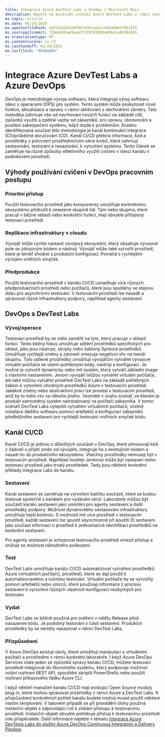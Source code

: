 ```yaml
---
title: Integrace Azure DevTest Labs a DevOps | Microsoft Docs
description: Naučte se používat cvičení Azure DevTest Labs v rámci kanálů průběžné integrace (CI)/průběžného doručování (CD) v podnikovém prostředí.
ms.topic: article
ms.date: 06/26/2020
ms.openlocfilehash: 8a5d35a541e079b7d39cae2ec43da608274533f5
ms.sourcegitcommit: f28ebb95ae9aaaff3f87d8388a09b41e0b3445b5
ms.translationtype: MT
ms.contentlocale: cs-CZ
ms.lasthandoff: 03/29/2021
ms.locfileid: "85481064"
---
```

# <a name="integration-of-azure-devtest-labs-and-azure-devops"></a>Integrace Azure DevTest Labs a Azure DevOps
DevOps je metodologie vývoje softwaru, která integruje vývoj softwaru (dev) s operacemi (OPS) pro systém. Tento systém může poskytovat nové funkce, aktualizace a opravy v rámci sbližování s obchodními záměry. Tato metodika zahrnuje vše od navrhování nových funkcí na základě cílů, způsobů využití a zpětné vazby od zákazníků. pro opravu, obnovování a posílení zabezpečení systému, když dojde k problémům. Snadno identifikovaná součást této metodologie je kanál kontinuální integrace (CI)/průběžné doručování (CD). Kanál CI/CD přebírá informace, kód a prostředky z potvrzení prostřednictvím série kroků, které zahrnují sestavování, testování a nasazování, k vytvoření systému. Tento článek se zaměřuje na různé způsoby efektivního využití cvičení v rámci kanálu v podnikovém prostředí. 

## <a name="benefits-of-using-labs-in-devops-workflow"></a>Výhody používání cvičení v DevOps pracovním postupu 

### <a name="focused-access"></a>Prioritní přístup 
Použití testovacího prostředí jako komponenty umožňuje konkrétnímu ekosystému přidružit k omezené skupině lidí. Tým nebo skupina, které pracují v běžné oblasti nebo konkrétní funkci, mají obvykle přiřazený testovací prostředí.   

### <a name="infrastructure-replication-in-the-cloud"></a>Replikace infrastruktury v cloudu 
Vývojář může rychle nastavit vývojový ekosystém, který obsahuje vývojové pole se zdrojovým kódem a nástroji. Vývojář může také vytvořit prostředí, které je téměř shodné s produkční konfigurací. Pomáhá s rychlejším vývojem vnitřních smyček. 

### <a name="pre-production"></a>Předprodukce 
Použití testovacího prostředí v kanálu CI/CD usnadňuje více různých předprodukčních prostředí nebo počítačů, které jsou spuštěny ve stejnou dobu pro asynchronní testování. V testovacím prostředí lze nasadit a spravovat různé infrastruktury podpory, například agenty sestavení. 

## <a name="devops-with-devtest-labs"></a>DevOps s DevTest Labs 

### <a name="development--operation"></a>Vývoj/operace 
Testovací prostředí by se mělo zaměřit na tým, který pracuje v oblasti funkcí. Tento běžný fokus umožňuje sdílení prostředků specifických pro oblast, jako jsou nástroje, skripty nebo šablony Správce prostředků. Umožňuje rychlejší změny a zároveň omezuje negativní vliv na menší skupinu. Tyto sdílené prostředky umožňují vývojářům vytvářet vývojové virtuální počítače se všemi potřebnými kódy, nástroji a konfigurací. Je možné je vytvořit dynamicky nebo mít systém, který vytváří základní image s vlastními nastaveními. Jenom vývojáři můžou vytvářet virtuální počítače, ale také můžou vytvářet prostředí DevTest Labs na základě potřebných šablon k vytvoření vhodných prostředků Azure v testovacím prostředí. Jakékoli změny nebo destruktivní práci lze provést v testovacím prostředí, aniž by to mělo vliv na někoho jiného. Vezměte v úvahu scénář, ve kterém je produkt samostatný systém nainstalovaný na počítači zákazníka. V tomto scénáři DevTest Labs vylepšili vytváření virtuálních počítačů, včetně instalace dalšího softwaru pomocí artefaktů a konfigurací zákazníků předběžného sestavení pro rychlejší testování vnitřních smyček kódu. 
  
## <a name="cicd-pipeline"></a>Kanál CI/CD 
Kanál CI/CD je jednou z důležitých součástí v DevOps, které přesouvají kód z žádosti o přijetí změn od vývojáře, integruje ho s existujícím kódem a nasadí ho do produkčního ekosystému. Všechny prostředky nemusejí být v testovacím prostředí. Například hostitel Jenkinse může být nastaven mimo testovací prostředí jako trvalý prostředek. Tady jsou některé konkrétní příklady integrace Labs do kanálu. 

### <a name="build"></a>Sestavení 
Kanál sestavení se zaměřuje na vytvoření balíčku součástí, které se budou testovat společně s kanálem pro vydávání verzí. Laboratoře můžou být součástí kanálu sestavení jako umístění pro agenty sestavení a další prostředky podpory. Možnost dynamického sestavování infrastruktury umožňuje lepší kontrolu. S možností mít více prostředí v testovacím prostředí, každé sestavení lze spustit asynchronně při použití ID sestavení jako součást informací o prostředí k jednoznačné identifikaci prostředků na konkrétní sestavení.   

Pro agenty sestavení je schopnost testovacího prostředí omezit přístup a snižuje se možnost náhodného poškození.  

### <a name="test"></a>Test 
DevTest Labs umožňuje kanálu CI/CD automatizovat vytváření prostředků Azure (virtuálních počítačů, prostředí), které se dají použít k automatizovanému a ručnímu testování. Virtuální počítače by se vytvořily pomocí artefaktů nebo vzorců, které používají informace z procesu sestavení k vytvoření různých vlastních konfigurací nezbytných pro testování.   

### <a name="release"></a>Vydat 
DevTest Labs se běžně používá pro ověření v oddílu Release před nasazením kódu. Je podobný testování v části sestavení. Produkční prostředky by se neměly nasazovat v rámci DevTest Labs. 

### <a name="customization"></a>Přizpůsobení 
V Azure DevOps existují úkoly, které umožňují manipulaci s virtuálními počítači a prostředími v rámci konkrétní laboratoře. I když Azure DevOps Services máte jeden ze způsobů správy kanálu CI/CD, můžete testovací prostředí integrovat do libovolného systému, který podporuje možnost volání rozhraní REST API, spouštění skriptů PowerShellu nebo použití rozhraní příkazového řádku Azure CLI. 

I když někteří manažeři kanálu CI/CD mají existující Open Source moduly plug-in, které mohou spravovat prostředky v rámci Azure a DevTest Labs. K přizpůsobení konkrétních potřeb kanálu budete možná muset použít některé vlastní skriptování.  V takovém případě se při provádění úlohy používá instanční objekt s odpovídající rolí k získání přístupu k testovacímu prostředí. Instanční objekt obvykle potřebuje přístup k testovacímu prostředí role přispěvatele. Další informace najdete v tématu [Integrace Azure DevTests Labs do služby Azure DevOps Continuous Integration a Delivery Pipeline](devtest-lab-integrate-ci-cd.md). 
 